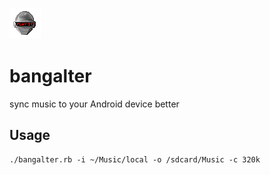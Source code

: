 ![robot](img/robot.png)

# bangalter
sync music to your Android device better

## Usage
```
./bangalter.rb -i ~/Music/local -o /sdcard/Music -c 320k
```